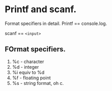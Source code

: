 # Printf and scanf.

Format specifiers in detail.
Printf == console.log.

scanf == `<input>`

## FOrmat specifiers.
1. %c - character
2. %d - integer
3. %i equiv to %d
4. %f - floating point
5. %s - string format, oh c.